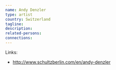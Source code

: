 ```yaml
---
name: Andy Denzler
type: artist
country: Switzerland
tagline:
description:
related-persons:
connections:
---
```

Links:
* <http://www.schultzberlin.com/en/andy-denzler>
